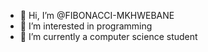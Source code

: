 - 👋 Hi, I’m @FIBONACCI-MKHWEBANE
- 👀 I’m interested in programming
- 🌱 I’m currently a computer science student

<!---
FIBONACCI-MKHWEBANE/FIBONACCI-MKHWEBANE is a ✨ special ✨ repository because its `README.md` (this file) appears on your GitHub profile.
You can click the Preview link to take a look at your changes.
--->
